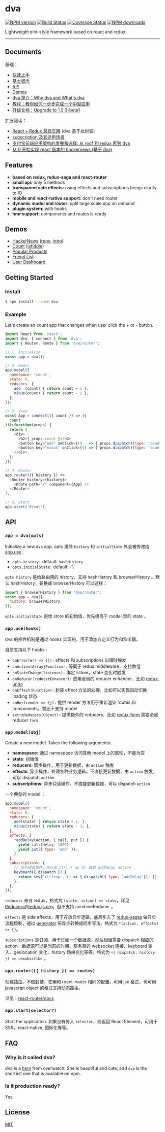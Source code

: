 # dva

[![NPM version](https://img.shields.io/npm/v/dva.svg?style=flat)](https://npmjs.org/package/dva)
[![Build Status](https://img.shields.io/travis/sorrycc/dva.svg?style=flat)](https://travis-ci.org/sorrycc/dva)
[![Coverage Status](https://img.shields.io/coveralls/sorrycc/dva.svg?style=flat)](https://coveralls.io/r/sorrycc/dva)
[![NPM downloads](http://img.shields.io/npm/dm/dva.svg?style=flat)](https://npmjs.org/package/dva)

Lightweight elm-style framework based on react and redux.

----

## Documents

基础：

- [快速上手](https://github.com/dvajs/dva-docs/blob/master/zh/%E5%BF%AB%E9%80%9F%E4%B8%8A%E6%89%8B.md)
- [基本概念](https://github.com/dvajs/dva-docs/blob/master/zh/concepts/01-%E5%9F%BA%E6%9C%AC%E6%A6%82%E5%BF%B5.md)
- [API](#api)
- [Demos](#demos)
- [dva 简介：Why dva and What's dva](https://github.com/dvajs/dva/issues/1)
- [教程：教你如何一步步完成一个中型应用](https://github.com/dvajs/dva-docs/blob/master/zh/tutorial/01-%E6%A6%82%E8%A6%81.md)
- [升级文档：Upgrade to 1.0.0-beta1](https://github.com/dvajs/dva/pull/42#issuecomment-241323617)

扩展阅读：

- [React + Redux 最佳实践](https://github.com/sorrycc/blog/issues/1) (dva 基于此封装)
- [subscription 及其适用场景](https://github.com/dvajs/dva/issues/3#issuecomment-229250708)
- [支付宝前端应用架构的发展和选择: 从 roof 到 redux 再到 dva](https://github.com/sorrycc/blog/issues/6)
- [从 0 开始实现 react 版本的 hackernews (基于 dva)](https://github.com/sorrycc/blog/issues/9)

## Features

- **based on redux, redux-saga and react-router**
- **small api:** only 5 methods
- **transparent side effects:** using effects and subscriptions brings clarity to IO
- **mobile and react-native support:** don't need router
- **dynamic model and router:** split large scale app on demand
- **plugin system:** with hooks
- **hmr support:** components and routes is ready

## Demos

- [HackerNews](https://dvajs.github.io/dva-hackernews/) ([repo](https://github.com/dvajs/dva-hackernews), [intro](https://github.com/sorrycc/blog/issues/9))
- [Count](./examples/count) ([jsfiddle](https://jsfiddle.net/puftw0ea/))
- [Popular Products](./examples/popular-products)
- [Friend List](./examples/friend-list)
- [User Dashboard](./examples/user-dashboard)

## Getting Started

### Install

```bash
$ npm install --save dva
```

### Example

Let's create an count app that changes when user click the + or - button. 

```javascript
import React from 'react';
import dva, { connect } from 'dva';
import { Router, Route } from 'dva/router';

// 1. Initialize
const app = dva();

// 2. Model
app.model({
  namespace: 'count',
  state: 0,
  reducers: {
    add  (count) { return count + 1 },
    minus(count) { return count - 1 },
  },
});

// 3. View
const App = connect(({ count }) => ({
  count
}))(function(props) {
  return (
    <div>
      <h2>{ props.count }</h2>
      <button key="add" onClick={()   => { props.dispatch({type: 'count/add'})}}>+</button>
      <button key="minus" onClick={() => { props.dispatch({type: 'count/minus'})}}>-</button>
    </div>
  );
});

// 4. Router
app.router(({ history }) =>
  <Router history={history}>
    <Route path="/" component={App} />
  </Router>
);

// 5. Start
app.start('#root');
```

## API

### `app = dva(opts)`

Initialize a new `dva` app. opts 里除 `history` 和 `initialState` 外会被传递给 [app.use](#appusehooks) .

- `opts.history:` default: `hashHistory`
- `opts.initialState:` default: `{}`

`opts.history` 是给路由用的 history，支持 hashHistory 和 browserHistory 。默认 hashHistory，要换成 browserHistory 可以这样：

```javascript
import { browserHistory } from 'dva/router';
const app = dva({
  history: browserHistory,
});
```

`opts.initialState` 是给 store 的初始值，优先级高于 model 里的 state 。

### `app.use(hooks)`

dva 的插件机制是通过 hooks 实现的，用于添加自定义行为和监听器。

目前支持以下 hooks :

- `onError(err => {}):` effects 和 subscriptions 出错时触发
- `onAction(Array|Function):` 等同于 redux middleware，支持数组
- `onStateChange(listener):` 绑定 listner，state 变化时触发
- `onReducer(reducerEnhancer):` 应用全局的 reducer enhancer，比如 [redux-undo](https://github.com/omnidan/redux-undo)
- `onEffect(Function):` 封装 effect 方法的处理，比如可以实现自动切换 loading 状态
- `onHmr(render => {}):` 提供 render 方法用于重新渲染 routes 和 components，暂还不支持 model
- `extraReducers(Object):` 提供额外的 reducers，比如 [redux-form](https://github.com/erikras/redux-form) 需要全局 reducer `form`

### `app.model(obj)`

Create a new model. Takes the following arguments:

- **namespace:** 通过 namespace 访问其他 model 上的属性，不能为空
- **state:** 初始值
- **reducers:** 同步操作，用于更新数据，由 `action` 触发
- **effects:** 异步操作，处理各种业务逻辑，不直接更新数据，由 `action` 触发，可以 dispatch `action`
- **subscriptions:** 异步只读操作，不直接更新数据，可以 dispatch `action`

一个典型的 model ：

```javascript
app.model({
  namespace: 'count',
  state: 0,
  reducers: {
    add(state) { return state + 1; },
    minus(state) { return state - 1; },
  },
  effects: {
    *addDelay(action, { call, put }) {
      yield call(delay, 1000);
      yield put({ type: 'add' });
    },
  },
  subscriptions: {
    // 监听键盘事件，在点击 ctrl + up 时，触发 addDelay action
    keyboard({ dispatch }) {
      return key('ctrl+up', () => { dispatch({ type: 'addDelay'}); });
    },
  },
});
```

`reducers` 来自 redux，格式为 `(state, action) => state`，详见 [Reducers@redux.js.org](http://redux.js.org/docs/basics/Reducers.html)，但不支持 combineReducer 。

`effects` 是 side effects，用于存放异步逻辑，底层引入了 [redux-sagas](https://github.com/yelouafi/redux-saga) 做异步流程控制，通过 [generator](http://www.ruanyifeng.com/blog/2015/04/generator.html) 把异步转换成同步写法。格式为 `*(action, effects) => {}`。

`subscriptions` 是订阅，用于订阅一个数据源，然后根据需要 dispatch 相应的 action。数据源可以是当前的时间、服务器的 websocket 连接、keyboard 输入、geolocation 变化、history 路由变化等等。格式为 `({ dispatch, history }) => unsubscribe` 。

### `app.router(({ history }) => routes)`

创建路由。不做封装，使用和 react-router 相同的配置，可用 jsx 格式，也可用 javascript object 的格式支持动态路由。

详见：[react-router/docs](https://github.com/reactjs/react-router/tree/master/docs)

### `app.start(selector?)`

Start the application. 如果没有传入 `selector`，则返回 React Element，可用于 SSR，react-native, 国际化等等。

## FAQ

### Why is it called dva?

dva is a [hero](http://ow.blizzard.cn/heroes/dva) from overwatch. She is beautiful and cute, and `dva` is the shortest one that is available on npm.

### Is it production ready?

Yes.

## License

[MIT](https://tldrlegal.com/license/mit-license)
